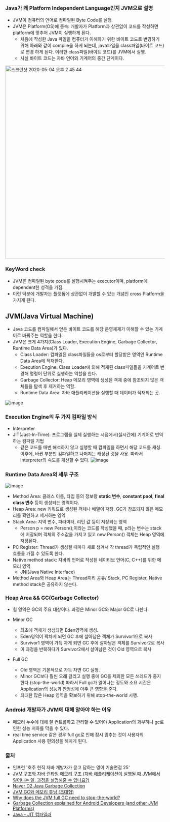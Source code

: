 ### Java가 왜 Platform Independent Language인지 JVM으로 설명

- JVM이 컴퓨터의 언어로 컴파일된 Byte Code를 실행
- JVM은 Platform(OS)에 종속: 개발자가 Platform과 상관없이 코드를 작성하면 platform에 맞추어 JVM이 실행하게 된다.
  - 처음에 작성한 Java 파일을 컴퓨터가 이해하기 위한 바이트 코드로 변경하기 위해 아래와 같이 compile을 하게 되는데, java파일을 class파일(바이트 코드)로 변경
  하게 된다. 이러한 class파일(바이트 코드)를 JVM에서 실행.
  - 사실 바이트 코드는 자바 언어와 기계어의 중간 단계이다.

<img width="607" alt="스크린샷 2020-05-04 오후 2 45 44" src="https://user-images.githubusercontent.com/26040955/80938956-f428e680-8e15-11ea-8ddf-5e1576270862.png">

### KeyWord check

- JVM은 컴파일된 byte code를 실행시켜주는 executor이며, platform에 dependent한 성격을 가짐.
- 이런 덕분에 개발자는 플랫폼에 상관없이 개발할 수 있는 개념인 cross Platform을 가지게 된다.

## JVM(Java Virtual Machine)

- Java 코드를 컴파일해서 얻은 바이트 코드를 해당 운영체제가 이해할 수 있는 기계어로 바꿔주는 역할을 한다.
- JVM은 크게 4가지(Class Loader, Execution Engine, Garbage Collector, Runtime Data Area)가 있다.
  * Class Loader: 컴파일된 class파일들을 os로부터 할당받은 영역인 Runtime Data Area에 적재한다.
  * Execution Engine: Class Loader에 의해 적재된 class파일들을 기계어로 변경해 명령어 단위로 실행하는 역할을 한다.
  * Garbage Collector: Heap 메모리 영역에 생성된 객체 중에 참조되지 않은 객체들을 탐색 후 제거하는 역할.
  * Runtime Data Area: 자바 애플리케이션을 실행할 때 데이터가 적재되는 곳.
  
![image](https://user-images.githubusercontent.com/26040955/80939621-35ba9100-8e18-11ea-86e9-b41fa4b31177.png)

### Execution Engine의 두 가지 컴파일 방식
- Interpreter
- JIT(Just-In-Time): 프로그램을 실제 실행하는 시점에서(실시간에) 기계어로 번역하는 컴파일 기법
  * 같은 코드를 매번 해석하지 않고 실행할 때 컴파일을 하면서 해당 코드를 캐싱. 이후에, 바뀐 부분만 컴파일하고 나머지는 캐싱된 것을 사용.
  따라서 Interpreter의 속도를 개선할 수 있다.
![image](https://user-images.githubusercontent.com/26040955/81029321-630e4a00-8ebf-11ea-9120-01e4be037ad2.png)


### Runtime Data Area의 세부 구조
![image](https://user-images.githubusercontent.com/26040955/80940485-e033b380-8e1a-11ea-930d-773559635150.png)

- Method Area: 클래스 이름, 타입 등의 정보랑 <b>static 변수</b>, <b>constant pool</b>, <b>final class 변수</b> 등이 생성되는 영역이다.
- Heap Area: new 키워드로 생성된 객체나 배열이 저장. GC가 참조되지 않은 메모리를 확인하고 제거하는 영역
- Stack Area: 지역 변수, 파라미터, 리턴 값 등이 저장되는 영역
  * Person p = new Person();이라는 코드를 작성했을 때, p라는 변수는 stack에 저장되며 객체의 주소값을 가지고 있고 new Person() 객체는 Heap 영역에 저장된다.
- PC Register: Thread가 생성될 때마다 새로 생겨서 각 thread가 독립적인 실행 흐름을 가질 수 있도록 한다.
- Native method stack: 자바외 언어로 작성된 네이티브 언어(C, C++)를 위한 메모리 영역
  * JNI(Java Native Interface)
- Method Area와 Heap Area는 Thread끼리 공유/ Stack, PC Register, Native method stack은 공유하지 않는다.

### Heap Area && GC(Garbage Collector)

- 힙 영역은 GC의 주요 대상이다. 과정은 Minor GC와 Major GC로 나뉜다.
- Minor GC
  * 최초에 객체가 생성되면 Eden영역에 생성.
  * Eden영역이 꽉차게 되면 GC 후에 살아남은 객체가 Survivor1으로 복사
  * Survivor1 영역이 가득 차게 되면 GC 후에 살아남은 객체를 Survivor2로 복사
  * 이 과정을 반복하다가 Survivor2에서 살아남은 것이 Old 영역으로 복사

- Full GC
  * Old 영역은 기본적으로 가득 차면 GC 실행.
  * Minor GC보다 훨씬 오래 걸리고 실행 중에 GC를 제외한 모든 쓰레드가 중지한다.(stop-the-world) 따라서 Full gc가 일어나는 정도와 소요 시간은 Application의 성능과 안정성에
  아주 큰 영향을 준다.
  * 최대한 많은 Heap 영역을 확보하기 위해 stop-the-world 시행.

### Android 개발자가 JVM에 대해 알아야 하는 이유

- 메모리 누수에 대해 잘 컨트롤하고 관리할 수 있어야 Application의 과부하나 gc로 인한 성능 저하를 막을 수 있다.
- real time service 같은 경우 full gc로 인해 잠시 멈추는 것이 사용자의 Application 사용 편의성을 해치게 된다.

### 출처
- 인프런 '호주 현직 자바 개발자가 묻고 답하는 영어 기술면접 25'
- [JVM 구조와 자바 런타임 메모리 구조 (자바 애플리케이션이 실행될 때 JVM에서 일어나는 일, 과정을 설명해줄 수 있나요?)](https://jeong-pro.tistory.com/148)
- [Naver D2 Java Garbage Collection](https://d2.naver.com/helloworld/1329)
- [JVM GC와 메모리 튜닝 (조대협)](https://5dol.tistory.com/183)
- [Why does the JVM full GC need to stop-the-world?](https://stackoverflow.com/questions/16695874/why-does-the-jvm-full-gc-need-to-stop-the-world)
- [Garbage Collection explained for Android Developers (and other JVM Platforms)](https://android.jlelse.eu/garbage-collection-explained-for-android-developers-and-any-other-jvm-language-ac5896bc8875)
- [Java - JIT 컴파일러](https://medium.com/@ahn428/java-jit-%EC%BB%B4%ED%8C%8C%EC%9D%BC%EB%9F%AC-c7d068e29f45)
